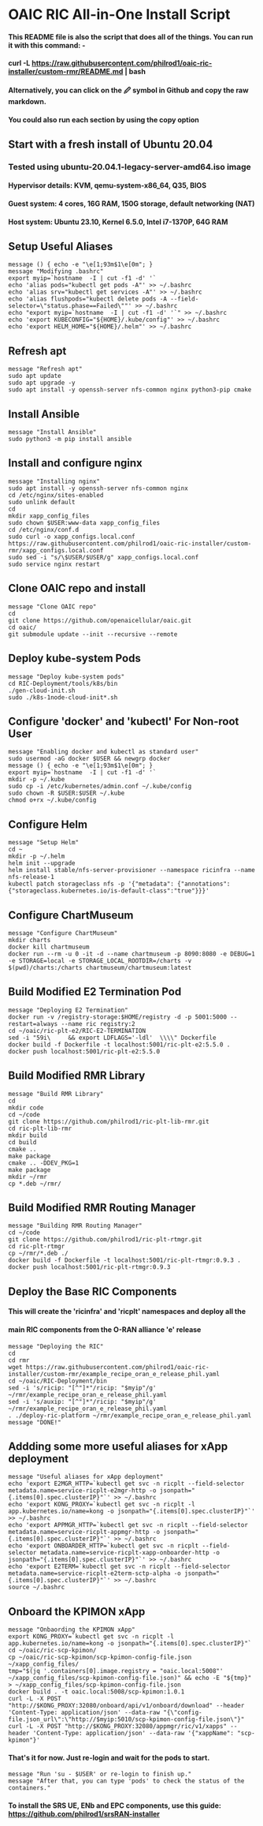 # OAIC RIC All-in-One Install Script
#### This README file is also the script that does all of the things.  You can run it with this command: -
#### curl -L https://raw.githubusercontent.com/philrod1/oaic-ric-installer/custom-rmr/README.md | bash
#### Alternatively, you can click on the 🖉 symbol in Github and copy the raw markdown.
#### You could also run each section by using the copy option

## Start with a fresh install of Ubuntu 20.04
### Tested using ubuntu-20.04.1-legacy-server-amd64.iso image
#### Hypervisor details: KVM, qemu-system-x86_64, Q35, BIOS
#### Guest system: 4 cores, 16G RAM, 150G storage, default networking (NAT)
#### Host system: Ubuntu 23.10, Kernel 6.5.0, Intel i7-1370P, 64G RAM


## Setup Useful Aliases

    message () { echo -e "\e[1;93m$1\e[0m"; }
    message "Modifying .bashrc"
    export myip=`hostname  -I | cut -f1 -d' '`
    echo 'alias pods="kubectl get pods -A"' >> ~/.bashrc
    echo 'alias srv="kubectl get services -A"' >> ~/.bashrc
    echo 'alias flushpods="kubectl delete pods -A --field-selector=\"status.phase==Failed\""' >> ~/.bashrc
    echo "export myip=`hostname  -I | cut -f1 -d' '`" >> ~/.bashrc
    echo 'export KUBECONFIG="${HOME}/.kube/config"' >> ~/.bashrc
    echo 'export HELM_HOME="${HOME}/.helm"' >> ~/.bashrc


## Refresh apt

    message "Refresh apt"
    sudo apt update
    sudo apt upgrade -y
    sudo apt install -y openssh-server nfs-common nginx python3-pip cmake


## Install Ansible

    message "Install Ansible"
    sudo python3 -m pip install ansible


## Install and configure nginx

    message "Installing nginx"
    sudo apt install -y openssh-server nfs-common nginx
    cd /etc/nginx/sites-enabled
    sudo unlink default
    cd
    mkdir xapp_config_files
    sudo chown $USER:www-data xapp_config_files
    cd /etc/nginx/conf.d
    sudo curl -o xapp_configs.local.conf https://raw.githubusercontent.com/philrod1/oaic-ric-installer/custom-rmr/xapp_configs.local.conf
    sudo sed -i "s/\$USER/$USER/g" xapp_configs.local.conf
    sudo service nginx restart


## Clone OAIC repo and install

    message "Clone OAIC repo"
    cd
    git clone https://github.com/openaicellular/oaic.git
    cd oaic/
    git submodule update --init --recursive --remote


## Deploy kube-system Pods

    message "Deploy kube-system pods"
    cd RIC-Deployment/tools/k8s/bin
    ./gen-cloud-init.sh
    sudo ./k8s-1node-cloud-init*.sh


## Configure 'docker' and 'kubectl' For Non-root User 

    message "Enabling docker and kubectl as standard user"
    sudo usermod -aG docker $USER && newgrp docker
    message () { echo -e "\e[1;93m$1\e[0m"; }
    export myip=`hostname  -I | cut -f1 -d' '`
    mkdir -p ~/.kube
    sudo cp -i /etc/kubernetes/admin.conf ~/.kube/config
    sudo chown -R $USER:$USER ~/.kube
    chmod o+rx ~/.kube/config


## Configure Helm

    message "Setup Helm"
    cd ~
    mkdir -p ~/.helm
    helm init --upgrade
    helm install stable/nfs-server-provisioner --namespace ricinfra --name nfs-release-1
    kubectl patch storageclass nfs -p '{"metadata": {"annotations":{"storageclass.kubernetes.io/is-default-class":"true"}}}'


## Configure ChartMuseum

    message "Configure ChartMuseum"
    mkdir charts
    docker kill chartmuseum
    docker run --rm -u 0 -it -d --name chartmuseum -p 8090:8080 -e DEBUG=1 -e STORAGE=local -e STORAGE_LOCAL_ROOTDIR=/charts -v $(pwd)/charts:/charts chartmuseum/chartmuseum:latest


## Build Modified E2 Termination Pod

    message "Deploying E2 Termination"
    docker run -v /registry-storage:$HOME/registry -d -p 5001:5000 --restart=always --name ric registry:2
    cd ~/oaic/ric-plt-e2/RIC-E2-TERMINATION
    sed -i "59i\     && export LDFLAGS='-ldl'  \\\\" Dockerfile
    docker build -f Dockerfile -t localhost:5001/ric-plt-e2:5.5.0 .
    docker push localhost:5001/ric-plt-e2:5.5.0


## Build Modified RMR Library

    message "Build RMR Library"
    cd
    mkdir code
    cd ~/code
    git clone https://github.com/philrod1/ric-plt-lib-rmr.git
    cd ric-plt-lib-rmr
    mkdir build
    cd build
    cmake ..
    make package
    cmake .. -DDEV_PKG=1
    make package
    mkdir ~/rmr
    cp *.deb ~/rmr/


## Build Modified RMR Routing Manager

    message "Building RMR Routing Manager"
    cd ~/code
    git clone https://github.com/philrod1/ric-plt-rtmgr.git
    cd ric-plt-rtmgr
    cp ~/rmr/*.deb ./
    docker build -f Dockerfile -t localhost:5001/ric-plt-rtmgr:0.9.3 .
    docker push localhost:5001/ric-plt-rtmgr:0.9.3


## Deploy the Base RIC Components
#### This will create the 'ricinfra' and 'ricplt' namespaces and deploy all the
#### main RIC components from the O-RAN alliance 'e' release

    message "Deploying the RIC"
    cd
    cd rmr
    wget https://raw.githubusercontent.com/philrod1/oaic-ric-installer/custom-rmr/example_recipe_oran_e_release_phil.yaml
    cd ~/oaic/RIC-Deployment/bin
    sed -i 's/ricip: "[^"]*"/ricip: "$myip"/g' ~/rmr/example_recipe_oran_e_release_phil.yaml
    sed -i 's/auxip: "[^"]*"/ricip: "$myip"/g' ~/rmr/example_recipe_oran_e_release_phil.yaml
    . ./deploy-ric-platform ~/rmr/example_recipe_oran_e_release_phil.yaml
    message "DONE!"


## Addding some more useful aliases for xApp deployment

    message "Useful aliases for xApp deployment"
    echo 'export E2MGR_HTTP=`kubectl get svc -n ricplt --field-selector metadata.name=service-ricplt-e2mgr-http -o jsonpath="{.items[0].spec.clusterIP}"`' >> ~/.bashrc
    echo 'export KONG_PROXY=`kubectl get svc -n ricplt -l app.kubernetes.io/name=kong -o jsonpath="{.items[0].spec.clusterIP}"`' >> ~/.bashrc
    echo 'export APPMGR_HTTP=`kubectl get svc -n ricplt --field-selector metadata.name=service-ricplt-appmgr-http -o jsonpath="{.items[0].spec.clusterIP}"`' >> ~/.bashrc
    echo 'export ONBOARDER_HTTP=`kubectl get svc -n ricplt --field-selector metadata.name=service-ricplt-xapp-onboarder-http -o jsonpath="{.items[0].spec.clusterIP}"`' >> ~/.bashrc
    echo 'export E2TERM=`kubectl get svc -n ricplt --field-selector metadata.name=service-ricplt-e2term-sctp-alpha -o jsonpath="{.items[0].spec.clusterIP}"`' >> ~/.bashrc
    source ~/.bashrc
    

## Onboard the KPIMON xApp

    message "Onbaording the KPIMON xApp"
    export KONG_PROXY=`kubectl get svc -n ricplt -l app.kubernetes.io/name=kong -o jsonpath="{.items[0].spec.clusterIP}"`
    cd ~/oaic/ric-scp-kpimon/
    cp ~/oaic/ric-scp-kpimon/scp-kpimon-config-file.json ~/xapp_config_files/
    tmp="$(jq '.containers[0].image.registry = "oaic.local:5008"' ~/xapp_config_files/scp-kpimon-config-file.json)" && echo -E "${tmp}" > ~/xapp_config_files/scp-kpimon-config-file.json
    docker build . -t oaic.local:5008/scp-kpimon:1.0.1
    curl -L -X POST "http://$KONG_PROXY:32080/onboard/api/v1/onboard/download" --header 'Content-Type: application/json' --data-raw "{\"config-file.json_url\":\"http://$myip:5010/scp-kpimon-config-file.json\"}"
    curl -L -X POST "http://$KONG_PROXY:32080/appmgr/ric/v1/xapps" --header 'Content-Type: application/json' --data-raw '{"xappName": "scp-kpimon"}'
    

#### That's it for now.  Just re-login and wait for the pods to start.

    message "Run 'su - $USER' or re-login to finish up."
    message "After that, you can type 'pods' to check the status of the containers."
    
#### To install the SRS UE, ENb and EPC components, use this guide: https://github.com/philrod1/srsRAN-installer
